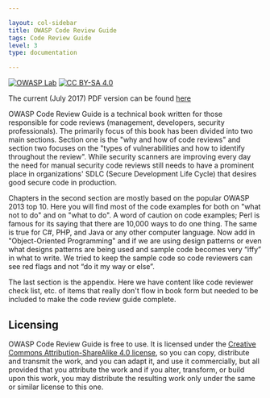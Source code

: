 ```yaml
---

layout: col-sidebar
title: OWASP Code Review Guide
tags: Code Review Guide
level: 3
type: documentation

---
```


[![OWASP Lab](https://img.shields.io/badge/owasp-lab-yellow.svg)](https://owasp.org/projects/#all-projects)
[![CC BY-SA 4.0](https://licensebuttons.net/l/by-sa/4.0/80x15.png)](https://creativecommons.org/licenses/by-sa/4.0/)

The current (July 2017) PDF version can be found [here](assets/OWASP_Code_Review_Guide_v2.pdf)

OWASP Code Review Guide is a technical book written for those responsible for code reviews (management, developers, security professionals). The primarily focus of this book has been divided into two main sections. Section one is the "why and how of code reviews" and section two focuses on the "types of vulnerabilities and how to identify throughout the review". While security scanners are improving every day the need for manual security code reviews still needs to have a prominent place in organizations' SDLC (Secure Development Life Cycle) that desires good secure code in production.

Chapters in the second section are mostly based on the popular OWASP 2013 top 10. Here you will find most of the code examples for both on "what not to do" and on "what to do". A word of caution on code examples; Perl is famous for its saying that there are 10,000 ways to do one thing. The same is true for C#, PHP, and Java or any other computer language. Now add in "Object-Oriented Programming" and if we are using design patterns or even what designs patterns are being used and sample code becomes very “iffy” in what to write. We tried to keep the sample code so code reviewers can see red flags and not “do it my way or else”.

The last section is the appendix. Here we have content like code reviewer check list, etc. of items that really don't flow in book form but needed to be included to make the code review guide complete. 

## Licensing

OWASP Code Review Guide is free to use. It is licensed under the [Creative Commons Attribution-ShareAlike 4.0 license](http://creativecommons.org/licenses/by-sa/4.0/), so you can copy, distribute and transmit the work, and you can adapt it, and use it commercially, but all provided that you attribute the work and if you alter, transform, or build upon this work, you may distribute the resulting work only under the same or similar license to this one.
